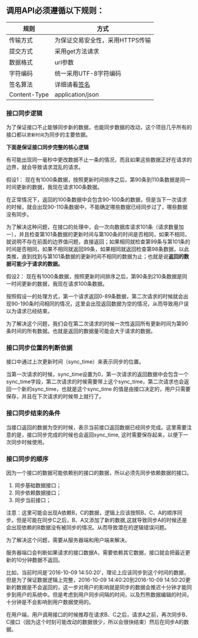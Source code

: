 ## 调用API必须遵循以下规则：

| 规则  | 方式  |
| ------------ | ------------ |
|  传输方式 |  为保证交易安全性，采用HTTPS传输 |
|  提交方式 |  采用get方法请求 |
|  数据格式 |  url参数  |
|  字符编码 |  统一采用UTF-8字符编码 |
| 签名算法  |  详细请看[签名](http://doc.liexiong.cc/#/%E6%8E%A5%E5%8F%A3%E8%A7%84%E5%88%99/%E8%8E%B7%E5%8F%96token)|
| Content-Type | application/json |


### 接口同步逻辑 ###
为了保证接口不止能够同步新的数据，也能同步数据的改动，这个项目几乎所有的接口都以`更新时间`为同步的主要依据。

**下面是保证接口同步完整的核心逻辑**

有可能出现同一毫秒中更改数据不止一条的情况，而且如果这些数据正好在请求的边界，就会导致请求混乱的请求。

假设1：
现在有1000条数据，按照更新时间排序之后，第90条到110条数据是同一时间更新的数据，我现在请求100条数据。

在正常情况下，返回的100条数据中会包含90-100条的数据，但是当下一次请求的时候，就会出现90-110条数据中，不能确定哪些数据已经同步过了，哪些数据没有同步。

为了解决这种问题，在接口的处理中，会一次向数据库请求101条（请求数量加一），并且检查第101条数据的更新时间与第100条的时间是否相同，如果不相同，就说明不存在前面的边界值问题，直接返回；如果相同就检查第99条与第101条的时间是否相同，如果不相同就返回99条，如果相同就返回检查第98条数据，以此类推，直到找到与第101条数据的更新时间不相同的数据为止；也就是说**返回的数据可能少于请求的数据。**


假设2：
现在有1000条数据，按照更新时间排序之后，第90条到210条数据是同一时间更新的数据，我现在请求100条数据。

按照假设一的处理方式，第一个请求返回0-89条数据，第二次请求的时候就会出现90-190条时间相同的情况，这里会出现返回数据为空的情况，从而导致用户误以为请求已经结束。

为了解决这个问题，我们会在第二次请求的时候一次性返回所有更新时间为第90条时间的所有数据。也就是返回的数据量可能会大于请求的数据。


### 接口同步位置的判断依据 ###
接口中通过上次更新时间（sync_time）来表示同步的位置。

当第一次请求的时候，sync_time设置为0，第一次请求的返回数据中会包含一个sync_time字段，第二次请求的时候需要带上这个sync_time，第二次请求也会返回一个新的sync_time，也就是这个sync_time 的值是由接口决定的，用户只需要保存，并且在下次请求的时候带上就行了。

### 接口同步结束的条件 ###
当接口返回的数据为空的时候，表示当前接口返回数据已经同步完成。这里需要注意的是，接口同步完成的时候也会返回sync_time, 这时需要保存起来，以便下一次同步时候使用。


### 接口同步的顺序 ###
因为一个接口的数据可能依赖别的接口的数据，所以必须先同步依赖数据的接口。

1. 同步基础数据接口；
2. 同步依赖数据接口；
3. 同步当前接口；

注意：这里可能会出现A依赖B，C的数据，逻辑上应该按照B、C、A的顺序同步。但是可能在同步C之后，B、A又添加了新的数据,这就导致同步A的时候还是会出现依赖的B数据没有被同步的情况。从而导致潜在的逻辑错误问题。

为了解决这个问题，需要从服务器端和用户端来解决。

服务器端口会判断如果请求的接口数据A，需要依赖其它数据，接口就会把最近更新的10分钟数据不返回。

比如，当前时间是'2016-10-09 14:50:20'，理论上应该同步到这个时间的数据，但是为了保证数据逻辑上完整，2016-10-09 14:40:20到2016-10-09 14:50:20更新的数据是不会返回的，这一步对用户的影响就是同步的数据会推迟十分钟才能同步到用户的系统中。但是考虑到用户同步间隔的时间，以及烈熊数据编辑的时间，十分钟是不会影响到用户数据使用的。

在用户端，用户调用接口的时候推荐在请求B、C之后，请求A之前，再次同步B、C接口（因为这个时刻可能改动的数据很少，所以会很快结束）然后在同步A的数据。